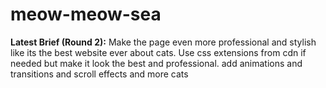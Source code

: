 # meow-meow-sea

**Latest Brief (Round 2):**
Make the page even more professional and stylish like its the best website ever about cats. Use css extensions from cdn if needed but make it look the best and professional. add animations and transitions and scroll effects and more cats